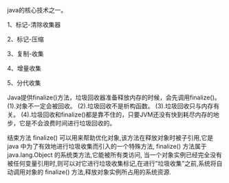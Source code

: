 java的核心技术之一。

1、标记-清除收集器

2、标记-压缩

3、复制-收集

4、增量收集

5、分代收集

Java提供finalize()方法，垃圾回收器准备释放内存的时候，会先调用finalize()。
    (1).对象不一定会被回收。
    (2).垃圾回收不是析构函数。
    (3).垃圾回收只与内存有关。
    (4).垃圾回收和finalize()都是靠不住的，只要JVM还没有快到耗尽内存的地步，它是不会浪费时间进行垃圾回收的。

结束方法 finalize() 可以用来帮助优化对象,该方法在释放对象时被子引用,它是 java 中为了有效地进行垃圾收集而引入的一个特殊方法, finalize() 方法属于 java.lang.Object 的系统类方法,它能被所有类访问, 当一个对象实例已经完全没有被任何变量引用时,则可以对它进行垃圾收集标记,在进行”垃圾收集”之前,系统将自动调用对象的 finalize() 方法,释放对象实例所占用的系统资源.
